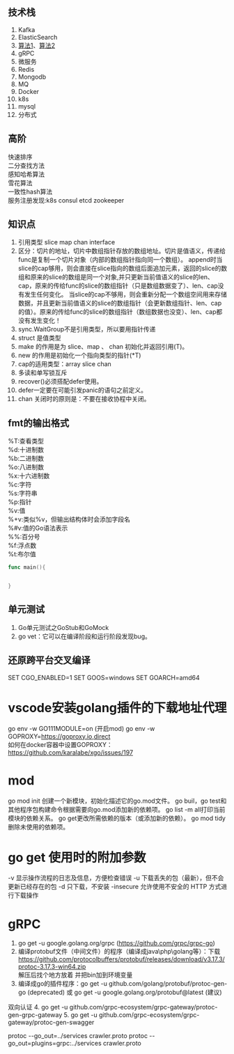 
## 技术栈
1. Kafka
1. ElasticSearch 
1. [算法1](http://www.topgoer.com/Go%E9%AB%98%E7%BA%A7/%E5%BF%AB%E9%80%9F%E6%8E%92%E5%BA%8F%E7%AE%97%E6%B3%95.html)、[算法2](https://leetcode-cn.com/problemset/algorithms/)
1. gRPC
1. 微服务
1. Redis
1. Mongodb
1. MQ
1. Docker
1. k8s
1. mysql
1. 分布式



## 高阶
快速排序  
二分查找方法  
感知哈希算法   
雪花算法   
一致性hash算法   
服务注册发现:k8s consul etcd zookeeper   



## 知识点
1. 引用类型 slice map chan interface
1. 区分：切片的地址，切片中数组指针存放的数组地址。切片是值语义，传递给func是复制一个切片对象（内部的数组指针指向同一个数组）。
   append时当slice的cap够用，则会直接在slice指向的数组后面追加元素，返回的slice的数组和原来的slice的数组是同一个对象,并只更新当前值语义的slice的len、cap，原来的传给func的slice的数组指针（只是数组数据变了）、len、cap没有发生任何变化。
   当slice的cap不够用，则会重新分配一个数组空间用来存储数据，并且更新当前值语义的slice的数组指针（会更新数组指针、len、cap的值）。原来的传给func的slice的数组指针（数组数据也没变）、len、cap都没有发生变化！
1. sync.WaitGroup不是引用类型，所以要用指针传递
1. struct 是值类型
1. make 的作用是为 slice、map 、 chan 初始化并返回引用(T)。
1. new 的作用是初始化一个指向类型的指针(*T)
1. cap的适用类型：array slice chan
1. 多读和单写锁互斥
1. recover()必须搭配defer使用。
1. defer一定要在可能引发panic的语句之前定义。
1. chan 关闭时的原则是：不要在接收协程中关闭。

## fmt的输出格式
%T:查看类型  
%d:十进制数  
%b:二进制数  
%o:八进制数  
%x:十六进制数  
%c:字符  
%s:字符串  
%p:指针  
%v:值  
%+v:类似%v，但输出结构体时会添加字段名  
%#v:值的Go语法表示  
%%:百分号  
%f:浮点数  
%t:布尔值  


```go
func main(){


}
```

## 单元测试
1. Go单元测试之GoStub和GoMock  
1. go vet：它可以在编译阶段和运行阶段发现bug。

## 还原跨平台交叉编译
SET CGO_ENABLED=1
SET GOOS=windows
SET GOARCH=amd64

# vscode安装golang插件的下载地址代理
go env -w GO111MODULE=on (开启mod)
go env -w GOPROXY=https://goproxy.io,direct  
如何在docker容器中设置GOPROXY：https://github.com/karalabe/xgo/issues/197

# mod
go mod init 创建一个新模块，初始化描述它的go.mod文件。
go buil，go test和其他程序包构建命令根据需要向go.mod添加新的依赖项。
go list -m all打印当前模块的依赖关系。
go get更改所需依赖的版本（或添加新的依赖）。
go mod tidy删除未使用的依赖项。
 


# go get 使用时的附加参数
-v	显示操作流程的日志及信息，方便检查错误
-u	下载丢失的包（最新），但不会更新已经存在的包
-d	只下载，不安装
-insecure	允许使用不安全的 HTTP 方式进行下载操作


# gRPC
1. go get -u google.golang.org/grpc (https://github.com/grpc/grpc-go)
2. 编译protobuf文件（中间文件）的程序（编译成java\php\golang等）：下载 https://github.com/protocolbuffers/protobuf/releases/download/v3.17.3/protoc-3.17.3-win64.zip  
   解压后找个地方放着 并把bin加到环境变量
3. 编译成go的插件程序：go get -u github.com/golang/protobuf/protoc-gen-go (deprecated)
或 go get -u google.golang.org/protobuf@latest (建议)

双向认证
4. go get -u github.com/grpc-ecosystem/grpc-gateway/protoc-gen-grpc-gateway 
5. go get -u github.com/grpc-ecosystem/grpc-gateway/protoc-gen-swagger
 

protoc --go_out=../services crawler.proto
protoc --go_out=plugins=grpc:../services crawler.proto